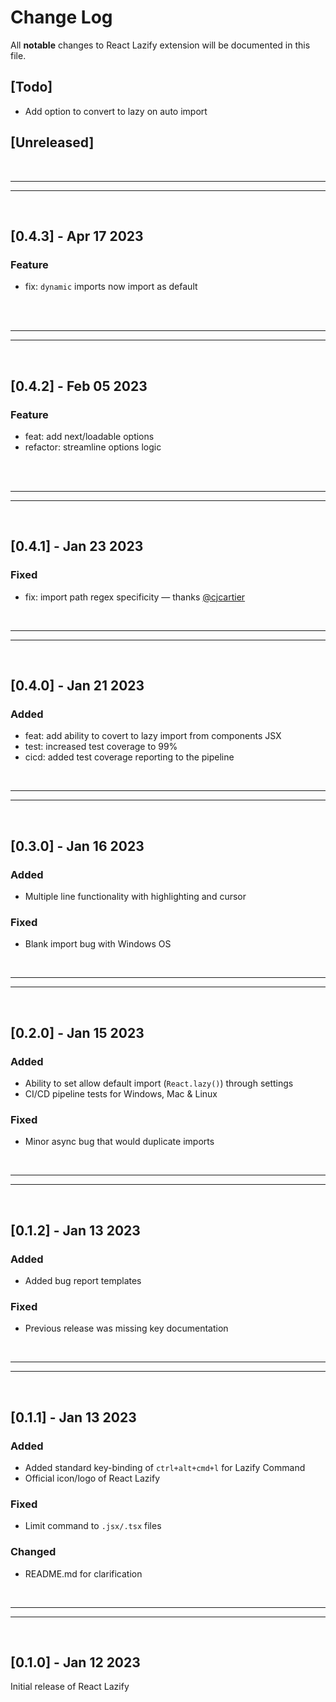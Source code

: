 # Change Log

All **notable** changes to React Lazify extension will be documented in this file.

## [Todo]

- Add option to convert to lazy on auto import

## [Unreleased]

<br>

---

---

<br>

## [0.4.3] - Apr 17 2023

### Feature

- fix: `dynamic` imports now import as default

<br>
<br>

---

---

<br>

## [0.4.2] - Feb 05 2023

### Feature

- feat: add next/loadable options
- refactor: streamline options logic

<br>
<br>

---

---

<br>

## [0.4.1] - Jan 23 2023

### Fixed

- fix: import path regex specificity — thanks [@cjcartier](https://github.com/cjcartier)

<br>

---

---

<br>

## [0.4.0] - Jan 21 2023

### Added

- feat: add ability to covert to lazy import from components JSX
- test: increased test coverage to 99%
- cicd: added test coverage reporting to the pipeline

<br>

---

---

<br>

## [0.3.0] - Jan 16 2023

### Added

- Multiple line functionality with highlighting and cursor

### Fixed

- Blank import bug with Windows OS

<br>

---

---

<br>

## [0.2.0] - Jan 15 2023

### Added

- Ability to set allow default import (`React.lazy()`) through settings
- CI/CD pipeline tests for Windows, Mac & Linux

### Fixed

- Minor async bug that would duplicate imports

<br>

---

---

<br>

## [0.1.2] - Jan 13 2023

### Added

- Added bug report templates

### Fixed

- Previous release was missing key documentation

<br>

---

---

<br>

## [0.1.1] - Jan 13 2023

### Added

- Added standard key-binding of `ctrl+alt+cmd+l` for Lazify Command
- Official icon/logo of React Lazify

### Fixed

- Limit command to `.jsx/.tsx` files

### Changed

- README.md for clarification

<br>

---

---

<br>

## [0.1.0] - Jan 12 2023

Initial release of React Lazify
